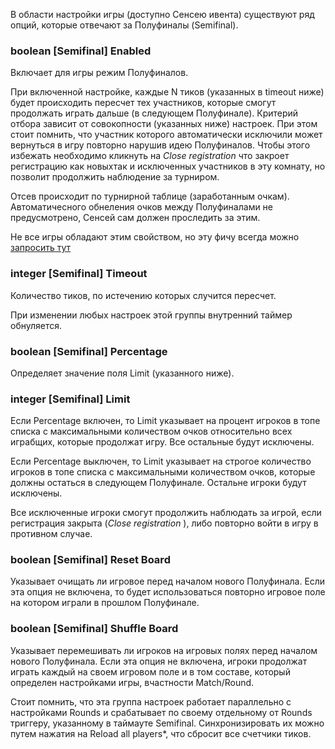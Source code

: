 В области настройки игры (доступно Сенсею ивента) существуют ряд опций, которые отвечают за Полуфиналы (Semifinal).

### boolean \[Semifinal] Enabled
Включает для игры режим Полуфиналов.

При включенной настройке, каждые N тиков (указанных в timeout ниже) будет происходить пересчет тех участников, которые смогут продолжать играть дальше (в следующем Полуфинале). Критерий отбора зависит от совокопности (указанных ниже) настроек. При этом стоит помнить, что участник которого автоматически исключили может вернуться в игру повторно нарушив идею Полуфиналов. Чтобы этого избежать необходимо кликнуть на *Close registration* что закроет регистрацию как новыхтак и исключенных участников в эту комнату, но позволит продолжить наблюдение за турниром.

Отсев происходит по турнирной таблице (заработанным очкам). Автоматичесного обнеления очков между Полуфиналами не предусмотрено, Сенсей сам должен проследить за этим.

Не все игры обладают этим свойством, но эту фичу всегда можно [запросить тут](https://github.com/codenjoyme/codenjoy/issues)

### integer \[Semifinal] Timeout
Количество тиков, по истечению которых случится пересчет.

При изменении любых настроек этой группы внутренний таймер обнуляется.

### boolean \[Semifinal] Percentage
Определяет значение поля Limit (указанного ниже).

### integer \[Semifinal] Limit
Если Percentage включен, то Limit указывает на процент игроков в топе списка с максимальными количеством очков относительно всех играбщих, которые продолжат игру. Все остальные будут исключены.

Если Percentage выключен, то Limit указывает на строгое количество игроков в топе списка с максимальными количеством очков, которые должны остаться в следующем Полуфинале. Остальне игроки будут исключены.

Все исключенные игроки смогут продолжить наблюдать за игрой, если регистрация закрыта (*Close registration* ), либо повторно войти в игру в противном случае.

### boolean \[Semifinal] Reset Board
Указывает очищать ли игровое перед началом нового Полуфинала. Если эта опция не включена, то будет использоваться повторно игровое поле на котором играли в прошлом Полуфинале.

### boolean \[Semifinal] Shuffle Board
Указывает перемешивать ли игроков на игровых полях перед началом нового Полуфинала. Если эта опция не включена, игроки продолжат играть каждый на своем игровом поле и в том составе, который определен настройками игры, вчастности Match/Round.

Стоит помнить, что эта группа настроек работает параллельно с настройками Rounds и срабатывает по своему отдельному от Rounds триггеру, указанному в таймауте Semifinal. Синхронизировать их можно путем нажатия на Reload all players*, что сбросит все счетчики тиков.  
